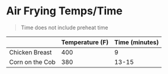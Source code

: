 # Air Frying Temps/Time

> Time does not include preheat time

|                 | Temperature (F) | Time (minutes) |
| --------------- | --------------- | -------------- |
| Chicken Breast  | 400             | 9              |
| Corn on the Cob | 380             | 13-15          |
